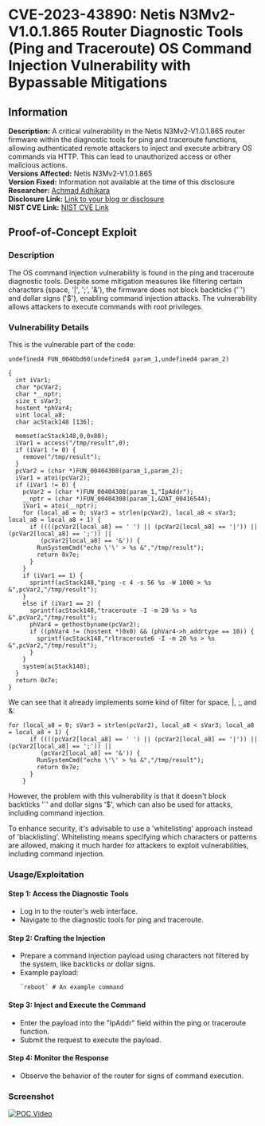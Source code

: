 # CVE-2023-43890: Netis N3Mv2-V1.0.1.865 Router Diagnostic Tools (Ping and Traceroute) OS Command Injection Vulnerability with Bypassable Mitigations

## Information
**Description:** A critical vulnerability in the Netis N3Mv2-V1.0.1.865 router firmware within the diagnostic tools for ping and traceroute functions, allowing authenticated remote attackers to inject and execute arbitrary OS commands via HTTP. This can lead to unauthorized access or other malicious actions.  
**Versions Affected:** Netis N3Mv2-V1.0.1.865  
**Version Fixed:** Information not available at the time of this disclosure  
**Researcher:** [Achmad Adhikara](https://github.com/adhikara13)  
**Disclosure Link:** [Link to your blog or disclosure](https://www.luwaklab.my.id/blog)  
**NIST CVE Link:** [NIST CVE Link](https://nvd.nist.gov/vuln/detail/CVE-2023-43890)  

## Proof-of-Concept Exploit
### Description
The OS command injection vulnerability is found in the ping and traceroute diagnostic tools. Despite some mitigation measures like filtering certain characters (space, '|', ';', '&'), the firmware does not block backticks ('`') and dollar signs ('$'), enabling command injection attacks. The vulnerability allows attackers to execute commands with root privileges.

### Vulnerability Details

This is the vulnerable part of the code:

```
undefined4 FUN_0040bd60(undefined4 param_1,undefined4 param_2)

{
  int iVar1;
  char *pcVar2;
  char *__nptr;
  size_t sVar3;
  hostent *phVar4;
  uint local_a8;
  char acStack148 [136];
  
  memset(acStack148,0,0x80);
  iVar1 = access("/tmp/result",0);
  if (iVar1 != 0) {
    remove("/tmp/result");
  }
  pcVar2 = (char *)FUN_00404308(param_1,param_2);
  iVar1 = atoi(pcVar2);
  if (iVar1 != 0) {
    pcVar2 = (char *)FUN_00404308(param_1,"IpAddr");
    __nptr = (char *)FUN_00404308(param_1,&DAT_00416544);
    iVar1 = atoi(__nptr);
    for (local_a8 = 0; sVar3 = strlen(pcVar2), local_a8 < sVar3; local_a8 = local_a8 + 1) {
      if ((((pcVar2[local_a8] == ' ') || (pcVar2[local_a8] == '|')) || (pcVar2[local_a8] == ';')) ||
         (pcVar2[local_a8] == '&')) {
        RunSystemCmd("echo \'\' > %s &","/tmp/result");
        return 0x7e;
      }
    }
    if (iVar1 == 1) {
      sprintf(acStack148,"ping -c 4 -s 56 %s -W 1000 > %s &",pcVar2,"/tmp/result");
    }
    else if (iVar1 == 2) {
      sprintf(acStack148,"traceroute -I -m 20 %s > %s &",pcVar2,"/tmp/result");
      phVar4 = gethostbyname(pcVar2);
      if ((phVar4 != (hostent *)0x0) && (phVar4->h_addrtype == 10)) {
        sprintf(acStack148,"rltraceroute6 -I -m 20 %s > %s &",pcVar2,"/tmp/result");
      }
    }
    system(acStack148);
  }
  return 0x7e;
}
```
We can see that it already implements some kind of filter for space, |, ;, and &:
``` 
for (local_a8 = 0; sVar3 = strlen(pcVar2), local_a8 < sVar3; local_a8 = local_a8 + 1) {
      if ((((pcVar2[local_a8] == ' ') || (pcVar2[local_a8] == '|')) || (pcVar2[local_a8] == ';')) ||
         (pcVar2[local_a8] == '&')) {
        RunSystemCmd("echo \'\' > %s &","/tmp/result");
        return 0x7e;
      }
    }
```
However, the problem with this vulnerability is that it doesn't block backticks '`' and dollar signs '$', which can also be used for attacks, including command injection.

To enhance security, it's advisable to use a 'whitelisting' approach instead of 'blacklisting'. Whitelisting means specifying which characters or patterns are allowed, making it much harder for attackers to exploit vulnerabilities, including command injection.


### Usage/Exploitation
#### Step 1: Access the Diagnostic Tools
- Log in to the router's web interface.
- Navigate to the diagnostic tools for ping and traceroute.

#### Step 2: Crafting the Injection
- Prepare a command injection payload using characters not filtered by the system, like backticks or dollar signs.
- Example payload: 
  ```
  `reboot` # An example command
  ```

#### Step 3: Inject and Execute the Command
- Enter the payload into the "IpAddr" field within the ping or traceroute function.
- Submit the request to execute the payload.

#### Step 4: Monitor the Response
- Observe the behavior of the router for signs of command execution.

### Screenshot
[![POC Video](https://img.youtube.com/vi/QX_-Fht7cQA/maxresdefault.jpg)](https://youtu.be/QX_-Fht7cQA)

